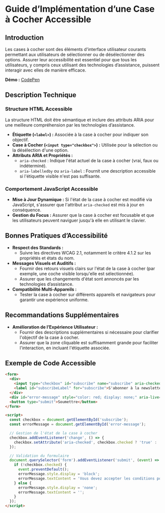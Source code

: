 # Guide d’Implémentation d’une Case à Cocher Accessible

## Introduction

Les cases à cocher sont des éléments d'interface utilisateur courants permettant aux utilisateurs de sélectionner ou de désélectionner des options. Assurer leur accessibilité est essentiel pour que tous les utilisateurs, y compris ceux utilisant des technologies d’assistance, puissent interagir avec elles de manière efficace.

**Démo :** [CodePen](https://codepen.io/numera11y/pen/azoYErL)

## Description Technique

### Structure HTML Accessible

La structure HTML doit être sémantique et inclure des attributs ARIA pour une meilleure compréhension par les technologies d’assistance.

- **Étiquette (`<label>`) :** Associée à la case à cocher pour indiquer son objectif.
- **Case à Cocher (`<input type="checkbox">`) :** Utilisée pour la sélection ou la désélection d'une option.
- **Attributs ARIA et Propriétés :**
  - `aria-checked` : Indique l'état actuel de la case à cocher (vrai, faux ou indéterminé).
  - `aria-labelledby` ou `aria-label` : Fournit une description accessible si l'étiquette visible n'est pas suffisante.

### Comportement JavaScript Accessible

- **Mise à Jour Dynamique :** Si l'état de la case à cocher est modifié via JavaScript, s'assurer que l'attribut `aria-checked` est mis à jour en conséquence.
- **Gestion du Focus :** Assurer que la case à cocher est focusable et que les utilisateurs peuvent naviguer jusqu'à elle en utilisant le clavier.

## Bonnes Pratiques d’Accessibilité

- **Respect des Standards :**
  - Suivre les directives WCAG 2.1, notamment le critère 4.1.2 sur les propriétés et états du nom.
- **Messages Visuels et Auditifs :**
  - Fournir des retours visuels clairs sur l'état de la case à cocher (par exemple, une coche visible lorsqu'elle est sélectionnée).
  - Assurer que les changements d'état sont annoncés par les technologies d’assistance.
- **Compatibilité Multi-Appareils :**
  - Tester la case à cocher sur différents appareils et navigateurs pour garantir une expérience uniforme.

## Recommandations Supplémentaires

- **Amélioration de l’Expérience Utilisateur :**
  - Fournir des descriptions supplémentaires si nécessaire pour clarifier l'objectif de la case à cocher.
  - Assurer que la zone cliquable est suffisamment grande pour faciliter l'interaction, en incluant l'étiquette associée.

## Exemple de Code Accessible

```html
<form>
  <div>
    <input type="checkbox" id="subscribe" name="subscribe" aria-checked="false" aria-labelledby="subscribeLabel">
    <label id="subscribeLabel" for="subscribe">S'abonner à la newsletter</label>
  </div>
  <div id="error-message" style="color: red; display: none;" aria-live="assertive"></div>
  <button type="submit">Soumettre</button>
</form>

<script>
  const checkbox = document.getElementById('subscribe');
  const errorMessage = document.getElementById('error-message');

  // Gestion de l'état de la case à cocher
  checkbox.addEventListener('change', () => {
    checkbox.setAttribute('aria-checked', checkbox.checked ? 'true' : 'false');
  });

  // Validation du formulaire
  document.querySelector('form').addEventListener('submit', (event) => {
    if (!checkbox.checked) {
      event.preventDefault();
      errorMessage.style.display = 'block';
      errorMessage.textContent = 'Vous devez accepter les conditions pour continuer.';
    } else {
      errorMessage.style.display = 'none';
      errorMessage.textContent = '';
    }
  });
</script>
```
